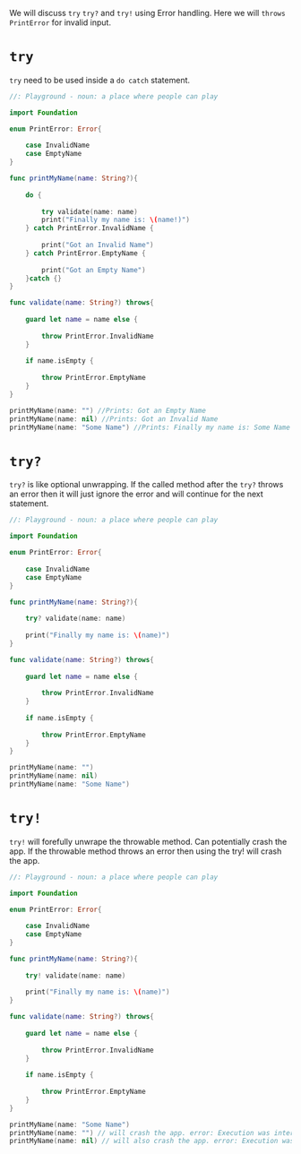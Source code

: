 
We will discuss `try` `try?` and `try!` using Error handling. Here we will `throws` `PrintError` for invalid input.


# `try`
`try` need to be used inside a `do catch` statement.
```swift
//: Playground - noun: a place where people can play

import Foundation

enum PrintError: Error{
    
    case InvalidName
    case EmptyName
}

func printMyName(name: String?){
    
    do {
        
        try validate(name: name)
        print("Finally my name is: \(name!)")
    } catch PrintError.InvalidName {
        
        print("Got an Invalid Name")
    } catch PrintError.EmptyName {
        
        print("Got an Empty Name")
    }catch {}
}

func validate(name: String?) throws{
    
    guard let name = name else {
        
        throw PrintError.InvalidName
    }
    
    if name.isEmpty {
        
        throw PrintError.EmptyName
    }
}

printMyName(name: "") //Prints: Got an Empty Name 
printMyName(name: nil) //Prints: Got an Invalid Name
printMyName(name: "Some Name") //Prints: Finally my name is: Some Name
```

# `try?`
`try?` is like optional unwrapping. If the called method after the `try?` throws an error then it will just ignore the error and will continue for the next statement.

```swift
//: Playground - noun: a place where people can play

import Foundation

enum PrintError: Error{
    
    case InvalidName
    case EmptyName
}

func printMyName(name: String?){
    
    try? validate(name: name)
    
    print("Finally my name is: \(name)")
}

func validate(name: String?) throws{
    
    guard let name = name else {
        
        throw PrintError.InvalidName
    }
    
    if name.isEmpty {
        
        throw PrintError.EmptyName
    }
}

printMyName(name: "")
printMyName(name: nil)
printMyName(name: "Some Name")
```

# `try!`
`try!` will forefully unwrape the throwable method. Can potentially crash the app. If the throwable method throws an error then using the try! will crash the app.

```swift
//: Playground - noun: a place where people can play

import Foundation

enum PrintError: Error{
    
    case InvalidName
    case EmptyName
}

func printMyName(name: String?){
    
    try! validate(name: name)
    
    print("Finally my name is: \(name)")
}

func validate(name: String?) throws{
    
    guard let name = name else {
        
        throw PrintError.InvalidName
    }
    
    if name.isEmpty {
        
        throw PrintError.EmptyName
    }
}

printMyName(name: "Some Name")
printMyName(name: "") // will crash the app. error: Execution was interrupted, reason: EXC_BAD_INSTRUCTION 
printMyName(name: nil) // will also crash the app. error: Execution was interrupted, reason: EXC_BAD_INSTRUCTION 
```
